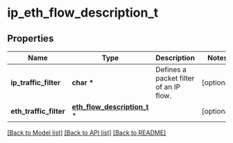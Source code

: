 # ip_eth_flow_description_t

## Properties
Name | Type | Description | Notes
------------ | ------------- | ------------- | -------------
**ip_traffic_filter** | **char \*** | Defines a packet filter of an IP flow. | [optional] 
**eth_traffic_filter** | [**eth_flow_description_t**](eth_flow_description.md) \* |  | [optional] 

[[Back to Model list]](../README.md#documentation-for-models) [[Back to API list]](../README.md#documentation-for-api-endpoints) [[Back to README]](../README.md)


